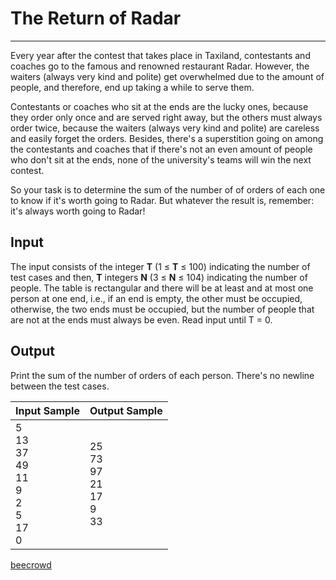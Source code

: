 # The Return of Radar

---

Every year after the contest that takes place in Taxiland, contestants and coaches go to the famous and renowned restaurant Radar. However, the waiters (always very kind and polite) get overwhelmed due to the amount of people, and therefore, end up taking a while to serve them.

Contestants or coaches who sit at the ends are the lucky ones, because they order only once and are served right away, but the others must always order twice, because the waiters (always very kind and polite) are careless and easily forget the orders. Besides, there's a superstition going on among the contestants and coaches that if there's 
not an even amount of people who don't sit at the ends, none of the university's teams will win the next contest.

So your task is to determine the sum of the number of of orders of each one to know if it's worth going to Radar. But whatever the result is, remember: it's always worth going to Radar!

## Input

The input consists of the integer **T** (1 ≤ **T** ≤ 100) indicating the number of test cases and then, **T** integers **N** (3 ≤ **N** ≤ 104) indicating the number of people. The table is rectangular and there will be at least and at most one person at one end, i.e., if an end is empty, the other must be occupied, otherwise, the two ends must be occupied, but the number of people that are not at the ends must always be even. Read input until T = 0.

## Output

Print the sum of the number of orders of each person. There's no newline between the test cases.

| Input Sample                                                          | Output Sample                                     |
| --------------------------------------------------------------------- | ------------------------------------------------- |
| 5<br/> 13<br/> 37<br/> 49<br/> 11<br/> 9<br/> 2<br/> 5<br/> 17<br/> 0 | 25<br/> 73<br/> 97<br/> 21<br/> 17<br/> 9<br/> 33 |

[beecrowd](https://www.beecrowd.com.br/judge/en/problems/view/2143)
